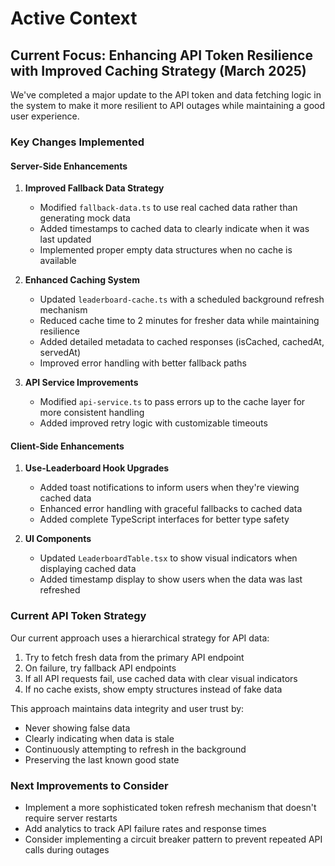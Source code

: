 # Active Context

## Current Focus: Enhancing API Token Resilience with Improved Caching Strategy (March 2025)

We've completed a major update to the API token and data fetching logic in the system to make it more resilient to API outages while maintaining a good user experience.

### Key Changes Implemented

#### Server-Side Enhancements

1. **Improved Fallback Data Strategy**
   - Modified `fallback-data.ts` to use real cached data rather than generating mock data
   - Added timestamps to cached data to clearly indicate when it was last updated
   - Implemented proper empty data structures when no cache is available

2. **Enhanced Caching System**
   - Updated `leaderboard-cache.ts` with a scheduled background refresh mechanism
   - Reduced cache time to 2 minutes for fresher data while maintaining resilience
   - Added detailed metadata to cached responses (isCached, cachedAt, servedAt)
   - Improved error handling with better fallback paths

3. **API Service Improvements**
   - Modified `api-service.ts` to pass errors up to the cache layer for more consistent handling
   - Added improved retry logic with customizable timeouts

#### Client-Side Enhancements

1. **Use-Leaderboard Hook Upgrades**
   - Added toast notifications to inform users when they're viewing cached data
   - Enhanced error handling with graceful fallbacks to cached data
   - Added complete TypeScript interfaces for better type safety

2. **UI Components**
   - Updated `LeaderboardTable.tsx` to show visual indicators when displaying cached data
   - Added timestamp display to show users when the data was last refreshed

### Current API Token Strategy

Our current approach uses a hierarchical strategy for API data:

1. Try to fetch fresh data from the primary API endpoint
2. On failure, try fallback API endpoints
3. If all API requests fail, use cached data with clear visual indicators
4. If no cache exists, show empty structures instead of fake data

This approach maintains data integrity and user trust by:
- Never showing false data
- Clearly indicating when data is stale
- Continuously attempting to refresh in the background
- Preserving the last known good state

### Next Improvements to Consider

- Implement a more sophisticated token refresh mechanism that doesn't require server restarts
- Add analytics to track API failure rates and response times
- Consider implementing a circuit breaker pattern to prevent repeated API calls during outages
